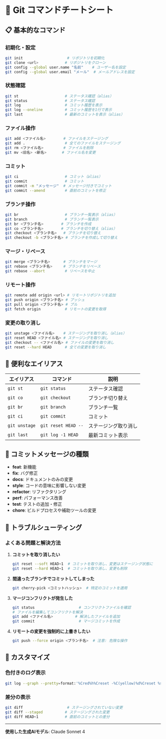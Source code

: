 # 🐙 Git コマンドチートシート

## 📋 基本的なコマンド

### 初期化・設定
```bash
git init                    # リポジトリを初期化
git clone <url>            # リポジトリをクローン
git config --global user.name "名前"    # ユーザー名を設定
git config --global user.email "メール"  # メールアドレスを設定
```

### 状態確認
```bash
git st                     # ステータス確認（alias）
git status                 # ステータス確認
git log                    # コミット履歴を表示
git log --oneline          # コミット履歴を1行で表示
git last                   # 最新のコミットを表示（alias）
```

### ファイル操作
```bash
git add <ファイル名>        # ファイルをステージング
git add .                  # 全てのファイルをステージング
git rm <ファイル名>         # ファイルを削除
git mv <旧名> <新名>       # ファイル名を変更
```

### コミット
```bash
git ci                     # コミット（alias）
git commit                 # コミット
git commit -m "メッセージ"  # メッセージ付きでコミット
git commit --amend         # 直前のコミットを修正
```

### ブランチ操作
```bash
git br                     # ブランチ一覧表示（alias）
git branch                 # ブランチ一覧表示
git br <ブランチ名>        # ブランチを作成
git co <ブランチ名>        # ブランチを切り替え（alias）
git checkout <ブランチ名>   # ブランチを切り替え
git checkout -b <ブランチ名> # ブランチを作成して切り替え
```

### マージ・リベース
```bash
git merge <ブランチ名>      # ブランチをマージ
git rebase <ブランチ名>     # ブランチをリベース
git rebase --abort         # リベースを中止
```

### リモート操作
```bash
git remote add origin <url> # リモートリポジトリを追加
git push origin <ブランチ名> # プッシュ
git pull origin <ブランチ名> # プル
git fetch origin           # リモートの変更を取得
```

### 変更の取り消し
```bash
git unstage <ファイル名>    # ステージングを取り消し（alias）
git reset HEAD <ファイル名> # ステージングを取り消し
git checkout -- <ファイル名> # ファイルの変更を取り消し
git reset --hard HEAD      # 全ての変更を取り消し
```

## 🎯 便利なエイリアス

| エイリアス | コマンド | 説明 |
|-----------|----------|------|
| `git st` | `git status` | ステータス確認 |
| `git co` | `git checkout` | ブランチ切り替え |
| `git br` | `git branch` | ブランチ一覧 |
| `git ci` | `git commit` | コミット |
| `git unstage` | `git reset HEAD --` | ステージング取り消し |
| `git last` | `git log -1 HEAD` | 最新コミット表示 |

## 📝 コミットメッセージの種類

- **feat**: 新機能
- **fix**: バグ修正
- **docs**: ドキュメントのみの変更
- **style**: コードの意味に影響しない変更
- **refactor**: リファクタリング
- **perf**: パフォーマンス改善
- **test**: テストの追加・修正
- **chore**: ビルドプロセスや補助ツールの変更

## 🔧 トラブルシューティング

### よくある問題と解決方法

1. **コミットを取り消したい**
   ```bash
   git reset --soft HEAD~1  # コミットを取り消し、変更はステージング状態に
   git reset --hard HEAD~1  # コミットを取り消し、変更も削除
   ```

2. **間違ったブランチでコミットしてしまった**
   ```bash
   git cherry-pick <コミットハッシュ>  # 特定のコミットを適用
   ```

3. **マージコンフリクトが発生した**
   ```bash
   git status                    # コンフリクトファイルを確認
   # ファイルを編集してコンフリクトを解決
   git add <ファイル名>          # 解決したファイルを追加
   git commit                    # マージコミットを作成
   ```

4. **リモートの変更を強制的に上書きしたい**
   ```bash
   git push --force origin <ブランチ名>  # 注意: 危険な操作
   ```

## 🎨 カスタマイズ

### 色付きのログ表示
```bash
git log --graph --pretty=format:'%Cred%h%Creset -%C(yellow)%d%Creset %s %Cgreen(%cr) %C(bold blue)<%an>%Creset' --abbrev-commit
```

### 差分の表示
```bash
git diff                    # ステージングされていない変更
git diff --staged          # ステージングされた変更
git diff HEAD~1            # 直前のコミットとの差分
```

---

**使用した生成AIモデル**: Claude Sonnet 4 